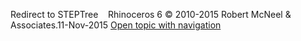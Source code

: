 ---
---

Redirect to STEPTree&#160;
&#160;
Rhinoceros 6 © 2010-2015 Robert McNeel &amp; Associates.11-Nov-2015
 [Open topic with navigation](steptree.html) 

